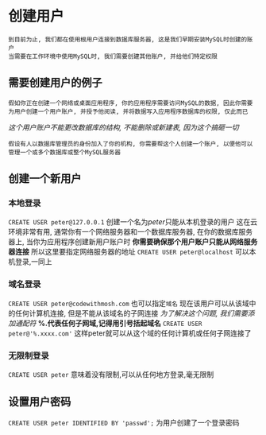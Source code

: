 # 创建用户


    到目前为止, 我们都在使用根用户连接到数据库服务器, 这是我们早期安装MySQL时创建的账户
    当需要在工作环境中使用MySQL时, 我们需要创建其他账户, 并给他们特定权限

## 需要创建用户的例子

    假如你正在创建一个网络或桌面应用程序, 你的应用程序需要访问MySQL的数据, 因此你需要为用户创建一个用户账户, 并授予他阅读, 并将数据写入应用程序数据库的权限, 仅此而已
_这个用户账户不能更改数据库的结构, 不能删除或新建表, 因为这个搞砸一切_

    假设有人以数据库管理员的身份加入了你的机构, 你需要帮这个人创建一个账户, 以便他可以管理一个或多个数据库或整个MySQL服务器

## 创建一个新用户

### 本地登录
`CREATE USER peter@127.0.0.1` 创建一个名为*peter*只能从本机登录的用户
这在云环境非常有用, 通常你有一个网络服务器和一个数据库服务器, 在你的数据库服务器上, 当你为应用程序创建新用户账户时 **你需要确保那个用户账户只能从网络服务器连接** 所以这里要指定网络服务器的地址
`CREATE USER peter@localhost` 可以本机登录,一同上

### 域名登录
`CREATE USER peter@codewithmosh.com` 也可以指定`域名` 现在该用户可以从该域中的任何计算机连接, 但是不能从该域名的子网连接
_为了解决这个问题, 我们需要添加通配符_
**%.代表任何子网域,记得用引号括起域名**
`CREATE USER peter@'%.xxxx.com'` 这样peter就可以从这个域的任何计算机或任何子网连接了

### 无限制登录

`CREATE USER peter` 意味着没有限制,可以从任何地方登录,毫无限制

## 设置用户密码

`CREATE USER peter IDENTIFIED BY 'passwd';` 为用户创建了一个登录密码



